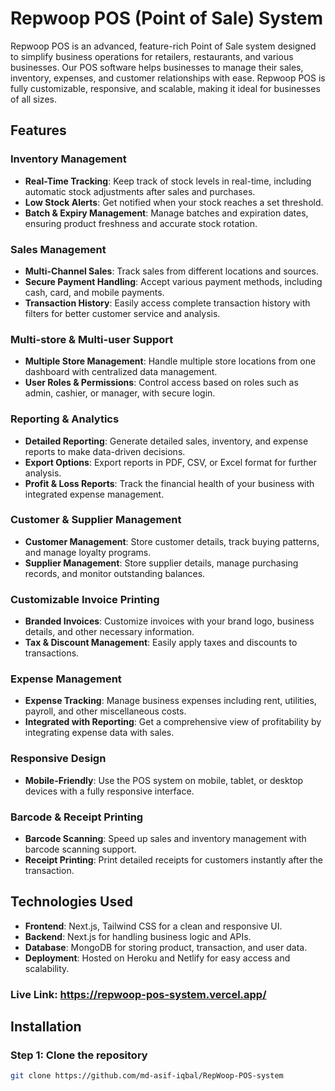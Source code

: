 # Repwoop POS (Point of Sale) System

Repwoop POS is an advanced, feature-rich Point of Sale system designed to simplify business operations for retailers, restaurants, and various businesses. Our POS software helps businesses to manage their sales, inventory, expenses, and customer relationships with ease. Repwoop POS is fully customizable, responsive, and scalable, making it ideal for businesses of all sizes.

## Features

### Inventory Management
- **Real-Time Tracking**: Keep track of stock levels in real-time, including automatic stock adjustments after sales and purchases.
- **Low Stock Alerts**: Get notified when your stock reaches a set threshold.
- **Batch & Expiry Management**: Manage batches and expiration dates, ensuring product freshness and accurate stock rotation.

### Sales Management
- **Multi-Channel Sales**: Track sales from different locations and sources.
- **Secure Payment Handling**: Accept various payment methods, including cash, card, and mobile payments.
- **Transaction History**: Easily access complete transaction history with filters for better customer service and analysis.

### Multi-store & Multi-user Support
- **Multiple Store Management**: Handle multiple store locations from one dashboard with centralized data management.
- **User Roles & Permissions**: Control access based on roles such as admin, cashier, or manager, with secure login.

### Reporting & Analytics
- **Detailed Reporting**: Generate detailed sales, inventory, and expense reports to make data-driven decisions.
- **Export Options**: Export reports in PDF, CSV, or Excel format for further analysis.
- **Profit & Loss Reports**: Track the financial health of your business with integrated expense management.

### Customer & Supplier Management
- **Customer Management**: Store customer details, track buying patterns, and manage loyalty programs.
- **Supplier Management**: Store supplier details, manage purchasing records, and monitor outstanding balances.

### Customizable Invoice Printing
- **Branded Invoices**: Customize invoices with your brand logo, business details, and other necessary information.
- **Tax & Discount Management**: Easily apply taxes and discounts to transactions.

### Expense Management
- **Expense Tracking**: Manage business expenses including rent, utilities, payroll, and other miscellaneous costs.
- **Integrated with Reporting**: Get a comprehensive view of profitability by integrating expense data with sales.

### Responsive Design
- **Mobile-Friendly**: Use the POS system on mobile, tablet, or desktop devices with a fully responsive interface.

### Barcode & Receipt Printing
- **Barcode Scanning**: Speed up sales and inventory management with barcode scanning support.
- **Receipt Printing**: Print detailed receipts for customers instantly after the transaction.

## Technologies Used
- **Frontend**: Next.js, Tailwind CSS for a clean and responsive UI.
- **Backend**: Next.js for handling business logic and APIs.
- **Database**: MongoDB for storing product, transaction, and user data.
- **Deployment**: Hosted on Heroku and Netlify for easy access and scalability.

### Live Link: https://repwoop-pos-system.vercel.app/

## Installation

### Step 1: Clone the repository
```bash
git clone https://github.com/md-asif-iqbal/RepWoop-POS-system
